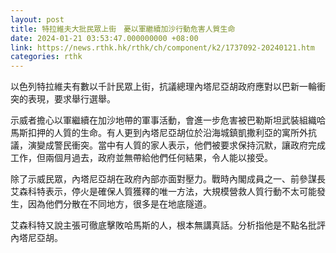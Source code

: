 ```yaml
---
layout: post
title: 特拉維夫大批民眾上街　憂以軍繼續加沙行動危害人質生命
date: 2024-01-21 03:53:47.000000000 +08:00
link: https://news.rthk.hk/rthk/ch/component/k2/1737092-20240121.htm
categories: rthk
---
```


以色列特拉維夫有數以千計民眾上街，抗議總理內塔尼亞胡政府應對以巴新一輪衝突的表現，要求舉行選舉。

示威者擔心以軍繼續在加沙地帶的軍事活動，會進一步危害被巴勒斯坦武裝組織哈馬斯扣押的人質的生命。有人更到內塔尼亞胡位於沿海城鎮凱撒利亞的寓所外抗議，演變成警民衝突。當中有人質的家人表示，他們被要求保持沉默，讓政府完成工作，但兩個月過去，政府並無帶給他們任何結果，令人能以接受。

除了示威民眾，內塔尼亞胡在政府內部亦面對壓力。戰時內閣成員之一、前參謀長艾森科特表示，停火是確保人質獲釋的唯一方法，大規模營救人質行動不太可能發生，因為他們分散在不同地方，很多是在地底隧道。

艾森科特又說主張可徹底擊敗哈馬斯的人，根本無講真話。分析指他是不點名批評內塔尼亞胡。
